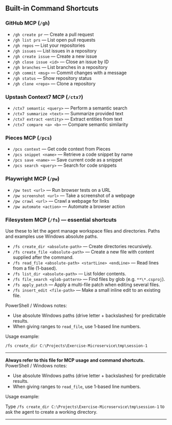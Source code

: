## Built-in Command Shortcuts

### GitHub MCP (`/gh`)

- `/gh create pr` — Create a pull request
- `/gh list prs` — List open pull requests
- `/gh repos` — List your repositories
- `/gh issues` — List issues in a repository
- `/gh create issue` — Create a new issue
- `/gh close issue <id>` — Close an issue by ID
- `/gh branches` — List branches in a repository
- `/gh commit <msg>` — Commit changes with a message
- `/gh status` — Show repository status
- `/gh clone <repo>` — Clone a repository

### Upstash Context7 MCP (`/ctx7`)

- `/ctx7 semantic <query>` — Perform a semantic search
- `/ctx7 summarize <text>` — Summarize provided text
- `/ctx7 extract <entity>` — Extract entities from text
- `/ctx7 compare <a> <b>` — Compare semantic similarity

### Pieces MCP (`/pcs`)

- `/pcs context` — Get code context from Pieces
- `/pcs snippet <name>` — Retrieve a code snippet by name
- `/pcs save <name>` — Save current code as a snippet
- `/pcs search <query>` — Search for code snippets

### Playwright MCP (`/pw`)

- `/pw test <url>` — Run browser tests on a URL
- `/pw screenshot <url>` — Take a screenshot of a webpage
- `/pw crawl <url>` — Crawl a webpage for links
- `/pw automate <action>` — Automate a browser action

### Filesystem MCP (`/fs`) — essential shortcuts

Use these to let the agent manage workspace files and directories. Paths and examples use Windows absolute paths.

- `/fs create_dir <absolute-path>` — Create directories recursively.
- `/fs create_file <absolute-path>` — Create a new file with content supplied after the command.
- `/fs read_file <absolute-path> <startLine> <endLine>` — Read lines from a file (1-based).
- `/fs list_dir <absolute-path>` — List folder contents.
- `/fs file_search <glob-pattern>` — Find files by glob (e.g. `**\*.csproj`).
- `/fs apply_patch` — Apply a multi-file patch when editing several files.
- `/fs insert_edit <file-path>` — Make a small inline edit to an existing file.

PowerShell / Windows notes:

- Use absolute Windows paths (drive letter + backslashes) for predictable results.
- When giving ranges to `read_file`, use 1-based line numbers.

Usage example:

`/fs create_dir C:\Projects\Exercise-Microservice\tmp\session-1`

---

**Always refer to this file for MCP usage and command shortcuts.**
PowerShell / Windows notes:

- Use absolute Windows paths (drive letter + backslashes) for predictable results.
- When giving ranges to `read_file`, use 1-based line numbers.

Usage example:

Type `/fs create_dir C:\Projects\Exercise-Microservice\tmp\session-1` to ask the agent to create a working directory.

---
